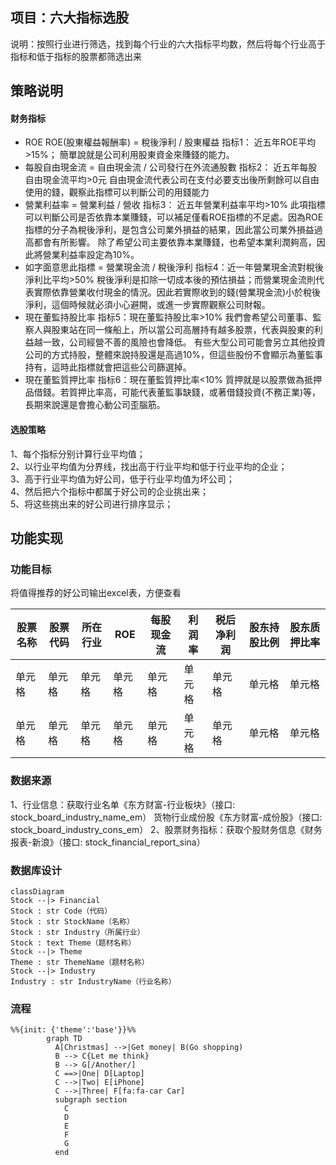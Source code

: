 ## 项目：六大指标选股
说明：按照行业进行筛选，找到每个行业的六大指标平均数，然后将每个行业高于指标和低于指标的股票都筛选出来

## 策略说明
#### 财务指标
* ROE ROE(股東權益報酬率) = 稅後淨利 / 股東權益
指标1： 近五年ROE平均>15%；
簡單說就是公司利用股東資金來賺錢的能力。 
* 每股自由現金流 = 自由現金流 / 公司發行在外流通股數
指标2： 近五年每股自由現金流平均>0元 
自由現金流代表公司在支付必要支出後所剩餘可以自由使用的錢，觀察此指標可以判斷公司的用錢能力 
* 營業利益率 = 營業利益 / 營收
指标3： 近五年營業利益率平均>10%
此項指標可以判斷公司是否依靠本業賺錢，可以補足僅看ROE指標的不足處。因為ROE指標的分子為稅後淨利，是包含公司業外損益的結果，因此當公司業外損益過高都會有所影響。 
除了希望公司主要依靠本業賺錢，也希望本業利潤夠高，因此將營業利益率設定為10%。 
* 如字面意思此指標 = 營業現金流 / 稅後淨利 
指标4：近一年營業現金流對稅後淨利比平均>50%
稅後淨利是扣除一切成本後的預估損益；而營業現金流則代表實際依靠營業收付現金的情況。因此若實際收到的錢(營業現金流)小於稅後淨利，這個時候就必須小心避開，或進一步實際觀察公司財報。 
* 現在董監持股比率
指标5：現在董監持股比率>10%
我們會希望公司董事、監察人與股東站在同一條船上，所以當公司高層持有越多股票，代表與股東的利益越一致，公司經營不善的風險也會降低。
有些大型公司可能會另立其他投資公司的方式持股，整體來說持股還是高過10%，但這些股份不會顯示為董監事持有，這時此指標就會把這些公司篩選掉。 
* 現在董監質押比率
指标6：現在董監質押比率<10%
質押就是以股票做為抵押品借錢。若質押比率高，可能代表董監事缺錢，或著借錢投資(不務正業)等，長期來說還是會擔心動公司歪腦筋。 

#### 选股策略
1、每个指标分别计算行业平均值；  
2、以行业平均值为分界线，找出高于行业平均和低于行业平均的企业；  
3、高于行业平均值为好公司，低于行业平均值为坏公司；  
4、然后把六个指标中都属于好公司的企业挑出来；  
5、将这些挑出来的好公司进行排序显示；  

## 功能实现
### 功能目标
将值得推荐的好公司输出excel表，方便查看

|  股票名称   | 股票代码  | 所在行业  |  ROE  | 每股现金流  | 利润率  |  税后净利润  | 股东持股比例  | 股东质押比率  |
|  ----  | ----  | ----  | ----  | ----  | ----  | ----  | ----  | ----  |
| 单元格  | 单元格 | 单元格 | 单元格 | 单元格 | 单元格 | 单元格 | 单元格 | 单元格 |
| 单元格  | 单元格 | 单元格 | 单元格 | 单元格 | 单元格 | 单元格 | 单元格 | 单元格 |


### 数据来源
1、行业信息：获取行业名单《东方财富-行业板块》（接口: stock_board_industry_name_em）
           货物行业成份股《东方财富-成份股》（接口: stock_board_industry_cons_em）
2、股票财务指标：获取个股财务信息《财务报表-新浪》（接口: stock_financial_report_sina）


### 数据库设计
```mermaid
classDiagram
Stock --|> Financial
Stock : str Code（代码）
Stock : str StockName（名称）
Stock : str Industry（所属行业）
Stock : text Theme（题材名称）
Stock --|> Theme
Theme : str ThemeName（题材名称）
Stock --|> Industry
Industry : str IndustryName（行业名称）
```



### 流程
```mermaid
%%{init: {'theme':'base'}}%%
        graph TD
          A[Christmas] -->|Get money| B(Go shopping)
          B --> C{Let me think}
          B --> G[/Another/]
          C ==>|One| D[Laptop]
          C -->|Two| E[iPhone]
          C -->|Three| F[fa:fa-car Car]
          subgraph section
            C
            D
            E
            F
            G
          end


  ```
  
